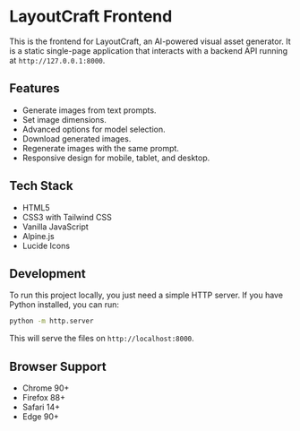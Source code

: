 # LayoutCraft Frontend

This is the frontend for LayoutCraft, an AI-powered visual asset generator. It is a static single-page application that interacts with a backend API running at `http://127.0.0.1:8000`.

## Features

*   Generate images from text prompts.
*   Set image dimensions.
*   Advanced options for model selection.
*   Download generated images.
*   Regenerate images with the same prompt.
*   Responsive design for mobile, tablet, and desktop.

## Tech Stack

*   HTML5
*   CSS3 with Tailwind CSS
*   Vanilla JavaScript
*   Alpine.js
*   Lucide Icons

## Development

To run this project locally, you just need a simple HTTP server. If you have Python installed, you can run:

```bash
python -m http.server
```

This will serve the files on `http://localhost:8000`.

## Browser Support

*   Chrome 90+
*   Firefox 88+
*   Safari 14+
*   Edge 90+
